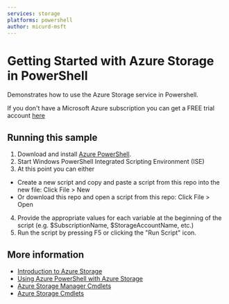 ```yaml
---
services: storage
platforms: powershell
author: micurd-msft
---
```


# Getting Started with Azure Storage in PowerShell

Demonstrates how to use the Azure Storage service in Powershell.

If you don't have a Microsoft Azure subscription you can
get a FREE trial account [here](http://go.microsoft.com/fwlink/?LinkId=330212)

## Running this sample

1. Download and install [Azure PowerShell](http://go.microsoft.com/?linkid=9811175&clcid=0x409).
2. Start Windows PowerShell Integrated Scripting Environment (ISE)
3. At this point you can either
  - Create a new script and copy and paste a script from this repo into the new file: Click File > New
  - Or download this repo and open a script from this repo: Click File > Open
4. Provide the appropriate values for each variable at the beginning of the script (e.g. $SubscriptionName, $StorageAccountName, etc.)
5. Run the script by pressing F5 or clicking the "Run Script" icon.

## More information
- [Introduction to Azure Storage](https://azure.microsoft.com/en-us/documentation/articles/storage-introduction/)
- [Using Azure PowerShell with Azure Storage](https://azure.microsoft.com/en-us/documentation/articles/storage-powershell-guide-full/)
- [Azure Storage Manager Cmdlets](https://msdn.microsoft.com/en-us/library/azure/mt607151.aspx)
- [Azure Storage Cmdlets](https://msdn.microsoft.com/library/azure/dn806401.aspx)
